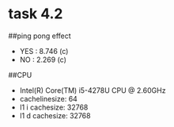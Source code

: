 # task 4.2

##ping pong effect
  + YES : 8.746 (c)
  + NO : 2.269 (c)

##CPU
+ Intel(R) Core(TM) i5-4278U CPU @ 2.60GHz
+ cachelinesize: 64
+ l1 i cachesize: 32768
+ l1 d cachesize: 32768
